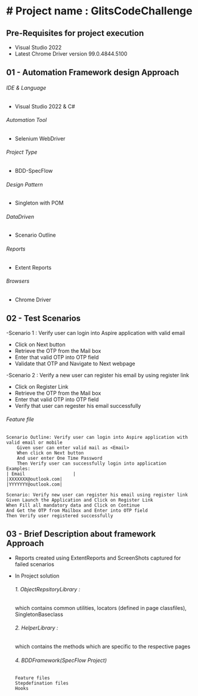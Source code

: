 # # Project name : GlitsCodeChallenge
## Pre-Requisites for project execution
- Visual Studio 2022
- Latest Chrome Driver version 99.0.4844.5100

## 01 - Automation Framework design Approach

###### IDE & Language
   - Visual Studio 2022 & C#
###### Automation Tool
   - Selenium WebDriver
###### Project Type
   - BDD-SpecFlow
###### Design Pattern
   - Singleton with POM
###### DataDriven
   - Scenario Outline
###### Reports
   - Extent Reports
###### Browsers
   - Chrome Driver
## 02 - Test Scenarios
-Scenario 1 : Verify user can login into Aspire application with valid email
- Click on Next button
- Retrieve the OTP from the Mail box
- Enter that valid OTP into OTP field 
- Validate that OTP and Navigate to Next webpage

-Scenario 2 : Verify a new user can register his email by using register link
- Click on Register Link
- Retrieve the OTP from the Mail box
- Enter that valid OTP into OTP field 
- Verify that user can regester his email successfully

###### Feature file
```
Scenario Outline: Verify user can login into Aspire application with valid email or mobile
	Given user can enter valid mail as <Email>
	When click on Next button
	And user enter One Time Password
	Then Verify user can successfully login into application
Examples:
| Email                  | 
|XXXXXXX@outlook.com| 
|YYYYYYY@outlook.com| 
	
Scenario: Verify new user can register his email using register link
Given Launch the Application and Click on Register Link
When Fill all mandatory data and Click on Continue
And Get the OTP from Mailbox and Enter into OTP field
Then Verify user registered successfully

```
 ## 03 - Brief Description about framework Approach
 - Reports created using ExtentReports and ScreenShots captured for failed scenarios
 
 - In Project solution 
     ###### 1. ObjectRepsitoryLibrary : 
      which contains common utilities, locators (defined in page classfiles), SingletonBaseclass 
       
    ###### 2. HelperLibrary : 
     which contains the methods which are specific to the respective pages
       
    ###### 4. BDDFramework(SpecFlow Project) 
       Feature files
       Stepdefination files
       Hooks


